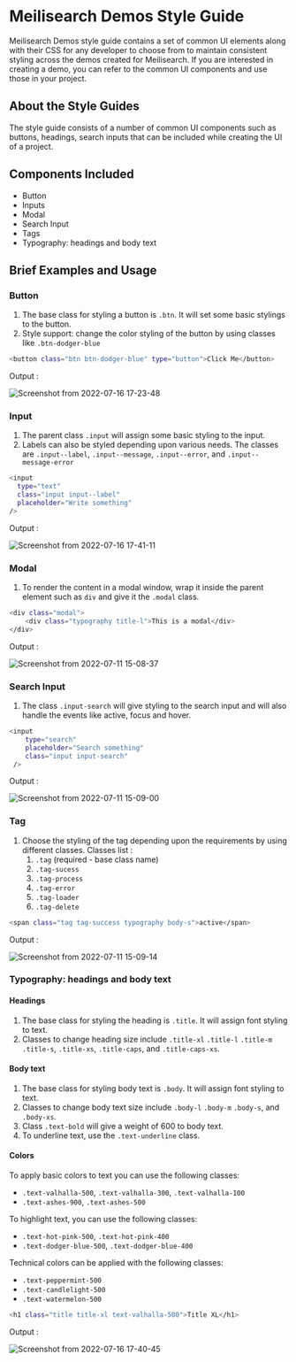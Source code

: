 # Meilisearch Demos Style Guide

Meilisearch Demos style guide contains a set of common UI elements along with their CSS for any developer to choose from to maintain consistent styling across the demos created for Meilisearch. If you are interested in creating a demo, you can refer to the common UI components and use those in your project.

## About the Style Guides

The style guide consists of a number of common UI components such as buttons, headings, search inputs that can be included while creating the UI of a project.

## Components Included

- Button
- Inputs
- Modal
- Search Input
- Tags
- Typography: headings and body text

## Brief Examples and Usage

### Button

1. The base class for styling a button is `.btn`. It will set some basic stylings to the button.
2. Style support: change the color styling of the button by using classes like `.btn-dodger-blue`

```sh
<button class="btn btn-dodger-blue" type="button">Click Me</button>
```

Output :

![Screenshot from 2022-07-16 17-23-48](https://user-images.githubusercontent.com/64376712/179353830-490f0c28-f3d3-4059-a039-df657be396ba.png)


### Input

1.  The parent class `.input` will assign some basic styling to the input.
2.  Labels can also be styled depending upon various needs. The classes are `.input--label`, `.input--message`, `.input--error`, and `.input--message-error`

```sh
<input
  type="text"
  class="input input--label"
  placeholder="Write something"
/>
```

Output :

![Screenshot from 2022-07-16 17-41-11](https://user-images.githubusercontent.com/64376712/179354416-16d343f4-5d81-44c3-82bc-2e6f3f88f4ba.png)

### Modal

1. To render the content in a modal window, wrap it inside the parent element such as `div` and give it the `.modal` class.

```sh
<div class="modal">
    <div class="typography title-l">This is a modal</div>
</div>
```

Output :

![Screenshot from 2022-07-11 15-08-37](https://user-images.githubusercontent.com/64376712/178236255-d999514e-50f9-4960-9958-497ce207d1ed.png)

### Search Input

1. The class `.input-search` will give styling to the search input and will also handle the events like active, focus and hover.

```sh
<input
    type="search"
    placeholder="Search something"
    class="input input-search"
 />
```

Output :

![Screenshot from 2022-07-11 15-09-00](https://user-images.githubusercontent.com/64376712/178236293-3bb79c1a-8960-4634-847f-991a245f7f35.png)

### Tag

1. Choose the styling of the tag depending upon the requirements by using different classes.
   Classes list :
   1. `.tag` (required - base class name)
   2. `.tag-sucess`
   3. `.tag-process`
   4. `.tag-error`
   5. `.tag-loader`
   6. `.tag-delete`

```sh
<span class="tag tag-success typography body-s">active</span>
```

Output :

![Screenshot from 2022-07-11 15-09-14](https://user-images.githubusercontent.com/64376712/178236349-c88eeb11-ec81-4da0-90c9-54ab722d9efc.png)

### Typography: headings and body text
#### Headings
1. The base class for styling the heading is `.title`. It will assign font styling to text.
2. Classes to change heading size include `.title-xl` `.title-l` `.title-m` `.title-s`, `.title-xs`, `.title-caps`, and `.title-caps-xs`.

#### Body text
1. The base class for styling body text is `.body`. It will assign font styling to text.
2. Classes to change body text size include `.body-l` `.body-m` `.body-s`, and `.body-xs`.
3. Class `.text-bold` will give a weight of 600 to body text.
4. To underline text, use the `.text-underline` class.

#### Colors
To apply basic colors to text you can use the following classes:
- `.text-valhalla-500`, `.text-valhalla-300`, `.text-valhalla-100`
- `.text-ashes-900`, `.text-ashes-500`

To highlight text, you can use the following classes:
- `.text-hot-pink-500`, `.text-hot-pink-400`
- `.text-dodger-blue-500`, `.text-dodger-blue-400`

Technical colors can be applied with the following classes:
- `.text-peppermint-500`
- `.text-candlelight-500`
- `.text-watermelon-500`

```sh
<h1 class="title title-xl text-valhalla-500">Title XL</h1>
``` 

Output :

![Screenshot from 2022-07-16 17-40-45](https://user-images.githubusercontent.com/64376712/179354378-c98ae1ec-3331-472d-94dd-08a8863c210a.png)
